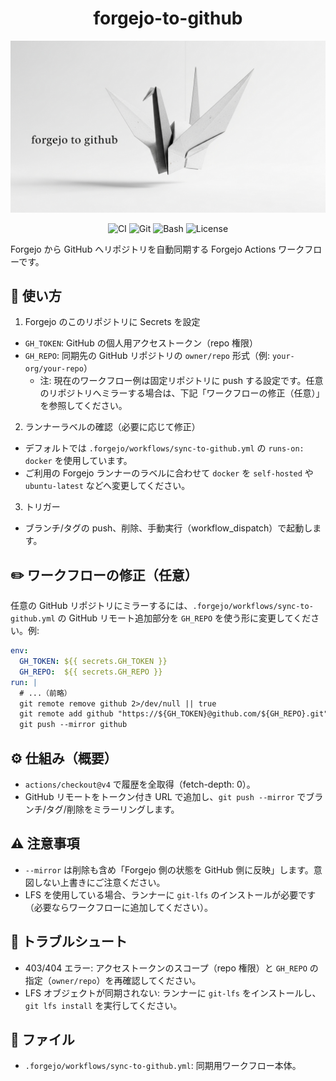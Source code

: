<div align="center">

<h1>forgejo-to-github</h1>

<img src="header.jpg" alt="Forgejo to GitHub mirror workflow" width="720" />

<p>
  <img alt="CI" src="https://img.shields.io/badge/CI-Forgejo_Actions-2185D0?logo=githubactions&logoColor=white" />
  <img alt="Git" src="https://img.shields.io/badge/Git-mirror-orange?logo=git&logoColor=white" />
  <img alt="Bash" src="https://img.shields.io/badge/Shell-bash-4EAA25?logo=gnubash&logoColor=white" />
  <img alt="License" src="https://img.shields.io/badge/License-MIT-lightgrey" />
  <!-- 上記バッジは必要に応じて調整してください -->
  
</p>

</div>

Forgejo から GitHub へリポジトリを自動同期する Forgejo Actions ワークフローです。

## 🚀 使い方

1) Forgejo のこのリポジトリに Secrets を設定

- `GH_TOKEN`: GitHub の個人用アクセストークン（repo 権限）
- `GH_REPO`: 同期先の GitHub リポジトリの `owner/repo` 形式（例: `your-org/your-repo`）
  - 注: 現在のワークフロー例は固定リポジトリに push する設定です。任意のリポジトリへミラーする場合は、下記「ワークフローの修正（任意）」を参照してください。

2) ランナーラベルの確認（必要に応じて修正）

- デフォルトでは `.forgejo/workflows/sync-to-github.yml` の `runs-on: docker` を使用しています。
- ご利用の Forgejo ランナーのラベルに合わせて `docker` を `self-hosted` や `ubuntu-latest` などへ変更してください。

3) トリガー

- ブランチ/タグの push、削除、手動実行（workflow_dispatch）で起動します。

## ✏️ ワークフローの修正（任意）

任意の GitHub リポジトリにミラーするには、`.forgejo/workflows/sync-to-github.yml` の GitHub リモート追加部分を `GH_REPO` を使う形に変更してください。例:

```yaml
env:
  GH_TOKEN: ${{ secrets.GH_TOKEN }}
  GH_REPO:  ${{ secrets.GH_REPO }}
run: |
  # ...（前略）
  git remote remove github 2>/dev/null || true
  git remote add github "https://${GH_TOKEN}@github.com/${GH_REPO}.git"
  git push --mirror github
```

## ⚙️ 仕組み（概要）

- `actions/checkout@v4` で履歴を全取得（fetch-depth: 0）。
- GitHub リモートをトークン付き URL で追加し、`git push --mirror` でブランチ/タグ/削除をミラーリングします。

## ⚠️ 注意事項

- `--mirror` は削除も含め「Forgejo 側の状態を GitHub 側に反映」します。意図しない上書きにご注意ください。
- LFS を使用している場合、ランナーに `git-lfs` のインストールが必要です（必要ならワークフローに追加してください）。

## 🧩 トラブルシュート

- 403/404 エラー: アクセストークンのスコープ（repo 権限）と `GH_REPO` の指定（`owner/repo`）を再確認してください。
- LFS オブジェクトが同期されない: ランナーに `git-lfs` をインストールし、`git lfs install` を実行してください。

## 📄 ファイル

- `.forgejo/workflows/sync-to-github.yml`: 同期用ワークフロー本体。
